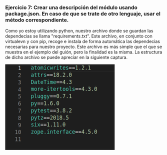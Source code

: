 ### Ejercicio 7: Crear una descripción del módulo usando package.json. En caso de que se trate de otro lenguaje, usar el método correspondiente.


Como yo estoy utilizando python, nuestro archivo donde se guardan las dependecias se llama "requirements.txt". Este archivo, en conjunto con virtualevn y con pip, recoge e instala de forma automática las dependecias necesarias para nuestro proyecto. Este archivo es más simple que el que se muestra en el ejemplo del guión, pero la finalidad es la misma. La estructura de dicho archivo se puede apreciar en la siguiente captura.

![CapturaRequirements](https://github.com/jomaenfe/Ejercicios-IV1819/blob/master/Sesion%204/Capturas%20de%20pantalla%20sesion%204/Ejercicio7.png?raw=true)